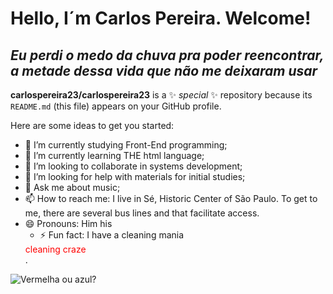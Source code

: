 # Hello, I´m Carlos Pereira. Welcome!  
## *Eu perdi o medo da chuva pra poder reencontrar, a metade dessa vida que não me deixaram usar*      

**carlospereira23/carlospereira23** is a ✨ _special_ ✨ repository because its `README.md` (this file) appears on your GitHub profile.

Here are some ideas to get you started:

- 🔭 I’m currently studying Front-End programming;
- 🌱 I’m currently learning THE html language;
- 👯 I’m looking to collaborate in systems development;
- 🤔 I’m looking for help with materials for initial studies;
- 💬 Ask me about music;
- 📫 How to reach me: I live in Sé, Historic Center of São Paulo. To get to me, there are several bus lines and that facilitate access.
- 😄 Pronouns: Him his
  - ⚡ Fun fact: I have a cleaning mania 
  <div style="color:red">cleaning craze</div>.




![Vermelha ou azul?](https://pbs.twimg.com/profile_images/1165633727210446851/OCpQxVOV_400x400.jpg)
